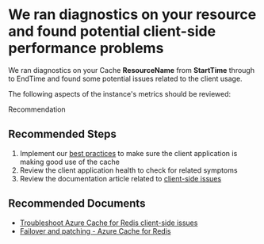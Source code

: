 <properties
  pageTitle="We ran an analysis of your Cache"
  description="Diagnostic Template"
  infoBubbleText="We ran performance analysis on your cache. See details on the right."
  service="microsoft.cache"
  resource="redis"
  authors="igamigo"
  ms.author="igamigo"
  displayOrder=""
  articleId="cache-diagnostics-patchinginsight"
  diagnosticScenario=""
  selfHelpType="diagnostics"
  supportTopicIds=""
  resourceTags=""
  productPesIds="14783"
  cloudEnvironments="public"
  ownershipId="RedisCache_RedisCache"
/>

# We ran diagnostics on your resource and found potential client-side performance problems

<!--issueDescription-->
We ran diagnostics on your Cache **<!--$ResourceName-->ResourceName<!--/$ResourceName-->** from **<!--$StartTime-->StartTime<!--/$StartTime-->** through to <!--$EndTime-->EndTime<!--/$EndTime--> and found some potential issues related to the client usage.

<!--/issueDescription-->

The following aspects of the instance's metrics should be reviewed:

<!--$Recommendation-->Recommendation<!--/$Recommendation-->


## **Recommended Steps**

1. Implement our [best practices](https://docs.microsoft.com/azure/azure-cache-for-redis/cache-best-practices) to make sure the client application is making good use of the cache
1. Review the client application health to check for related symptoms
1. Review the documentation article related to [client-side issues](https://docs.microsoft.com/en-us/azure/azure-cache-for-redis/cache-troubleshoot-client)


## **Recommended Documents**

* [Troubleshoot Azure Cache for Redis client-side issues](https://docs.microsoft.com/en-us/azure/azure-cache-for-redis/cache-troubleshoot-client)
* [Failover and patching - Azure Cache for Redis](https://docs.microsoft.com/azure/azure-cache-for-redis/cache-failover)

